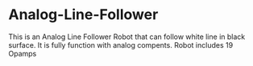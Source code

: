 # Analog-Line-Follower

This is an Analog Line Follower Robot that can follow white line in black surface. It is fully function with analog compents. Robot includes 19 Opamps 
